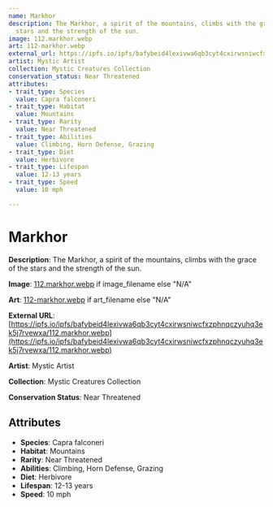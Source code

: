 ```yaml
---
name: Markhor
description: The Markhor, a spirit of the mountains, climbs with the grace of the
  stars and the strength of the sun.
image: 112.markhor.webp
art: 112-markhor.webp
external_url: https://ipfs.io/ipfs/bafybeid4lexivwa6qb3cyt4cxirwsniwcfxzphnqczyuhq3ek5j7rvewxa/112.markhor.webp
artist: Mystic Artist
collection: Mystic Creatures Collection
conservation_status: Near Threatened
attributes:
- trait_type: Species
  value: Capra falconeri
- trait_type: Habitat
  value: Mountains
- trait_type: Rarity
  value: Near Threatened
- trait_type: Abilities
  value: Climbing, Horn Defense, Grazing
- trait_type: Diet
  value: Herbivore
- trait_type: Lifespan
  value: 12-13 years
- trait_type: Speed
  value: 10 mph

---
```


# Markhor

**Description**: The Markhor, a spirit of the mountains, climbs with the grace of the stars and the strength of the sun.

**Image**: [112.markhor.webp](./112.markhor.webp) if image_filename else "N/A"

**Art**: [112-markhor.webp](./112-markhor.webp) if art_filename else "N/A"

**External URL**: [https://ipfs.io/ipfs/bafybeid4lexivwa6qb3cyt4cxirwsniwcfxzphnqczyuhq3ek5j7rvewxa/112.markhor.webp](https://ipfs.io/ipfs/bafybeid4lexivwa6qb3cyt4cxirwsniwcfxzphnqczyuhq3ek5j7rvewxa/112.markhor.webp)

**Artist**: Mystic Artist

**Collection**: Mystic Creatures Collection

**Conservation Status**: Near Threatened

## Attributes
- **Species**: Capra falconeri
- **Habitat**: Mountains
- **Rarity**: Near Threatened
- **Abilities**: Climbing, Horn Defense, Grazing
- **Diet**: Herbivore
- **Lifespan**: 12-13 years
- **Speed**: 10 mph
